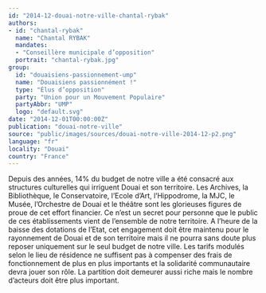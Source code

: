 ```yaml
---
id: "2014-12-douai-notre-ville-chantal-rybak"
authors:
- id: "chantal-rybak"
  name: "Chantal RYBAK"
  mandates: 
  - "Conseillère municipale d’opposition"
  portrait: "chantal-rybak.jpg"
group:
  id: "douaisiens-passionnement-ump"
  name: "Douaisiens passionnément !"
  type: "Élus d’opposition"
  party: "Union pour un Mouvement Populaire"
  partyAbbr: "UMP"
  logo: "default.svg"
date: "2014-12-01T00:00:00Z"
publication: "douai-notre-ville"
source: "public/images/sources/douai-notre-ville-2014-12-p2.png"
language: "fr"
locality: "Douai"
country: "France"
---
```


Depuis des années, 14% du budget de notre ville a été consacré aux structures culturelles qui irriguent Douai et son territoire. Les Archives, la Bibliothèque, le Conservatoire, l’Ecole d’Art, l’Hippodrome, la MJC, le Musée, l’Orchestre de Douai et le théâtre sont les glorieuses figures de proue de cet effort financier. Ce n’est un secret pour personne que le public de ces établissements vient de l’ensemble de notre territoire. A l’heure de la baisse des dotations de l’Etat, cet engagement doit être maintenu pour le rayonnement de Douai et de son territoire mais il ne pourra sans doute plus reposer uniquement sur le seul budget de notre ville. Les tarifs modulés selon le lieu de résidence ne suffisent pas à compenser des frais de fonctionnement de plus en plus importants et la solidarité communautaire devra jouer son rôle. La partition doit demeurer aussi riche mais le nombre d’acteurs doit être plus important.
